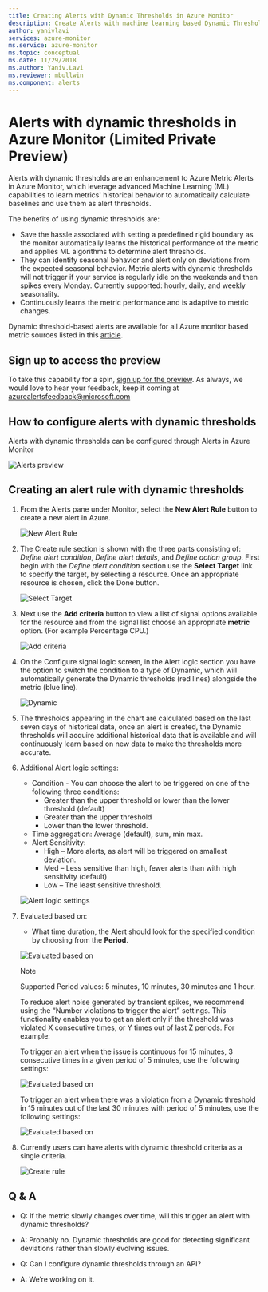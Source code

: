 ```yaml
---
title: Creating Alerts with Dynamic Thresholds in Azure Monitor
description: Create Alerts with machine learning based Dynamic Thresholds
author: yanivlavi
services: azure-monitor
ms.service: azure-monitor
ms.topic: conceptual
ms.date: 11/29/2018
ms.author: Yaniv.Lavi 
ms.reviewer: mbullwin
ms.component: alerts
---
```


# Alerts with dynamic thresholds in Azure Monitor (Limited Private Preview)

Alerts with dynamic thresholds are an enhancement to Azure Metric Alerts in Azure Monitor, which leverage advanced Machine Learning (ML) capabilities to learn metrics' historical behavior to automatically calculate baselines and use them as alert thresholds.

The benefits of using dynamic thresholds are:

- Save the hassle associated with setting a predefined rigid boundary as the monitor automatically learns the historical performance of the metric and applies ML algorithms to determine alert thresholds.
- They can identify seasonal behavior and alert only on deviations from the expected seasonal behavior. Metric alerts with dynamic thresholds will not trigger if your service is regularly idle on the weekends and then spikes every Monday. Currently supported: hourly, daily, and weekly seasonality.
- Continuously learns the metric performance and is adaptive to metric changes.

Dynamic threshold-based alerts are available for all Azure monitor based metric sources listed in this [article](https://docs.microsoft.com/azure/monitoring-and-diagnostics/monitoring-near-real-time-metric-alerts#what-resources-can-i-create-near-real-time-metric-alerts-for).

## Sign up to access the preview

To take this capability for a spin, [sign up for the preview](https://aka.ms/DynamicThresholdMetricAlerts). As always, we would love to hear your feedback, keep it coming at [azurealertsfeedback@microsoft.com](mailto:azurealertsfeedback@microsoft.com)

## How to configure alerts with dynamic thresholds

Alerts with dynamic thresholds can be configured through Alerts in Azure Monitor

![Alerts preview](media/alerts-dynamic-thresholds/0001.png)

## Creating an alert rule with dynamic thresholds

1. From the Alerts pane under Monitor, select the **New Alert Rule** button to create a new alert in Azure.

   ![New Alert Rule](media/alerts-dynamic-thresholds/002.png)

2. The Create rule section is shown with the three parts consisting of: _Define alert condition_, _Define alert details_, and _Define action group_. First begin with the _Define alert condition_ section use the **Select Target** link to specify the target, by selecting a resource. Once an appropriate resource is chosen, click the Done button.

   ![Select Target](media/alerts-dynamic-thresholds/0003.png)

3. Next use the **Add criteria** button to view a list of signal options available for the resource and from the signal list choose an appropriate **metric** option. (For example Percentage CPU.)

   ![Add criteria](media/alerts-dynamic-thresholds/004.png)

4. On the Configure signal logic screen, in the Alert logic section you have the option to switch the condition to a type of Dynamic, which will automatically generate the Dynamic thresholds (red lines) alongside the metric (blue line).

   ![Dynamic](media/alerts-dynamic-thresholds/005.png)

5. The thresholds appearing in the chart are calculated based on the last seven days of historical data, once an alert is created, the Dynamic thresholds will acquire additional historical data that is available and will continuously learn based on new data to make the thresholds more accurate.

6. Additional Alert logic settings:
   - Condition - You can choose the alert to be triggered on one of the following three conditions:
       - Greater than the upper threshold or lower than the lower threshold (default)
       - Greater than the upper threshold
       - Lower than the lower threshold.
   - Time aggregation: Average (default), sum, min max.
   - Alert Sensitivity:
       - High – More alerts, as alert will be triggered on smallest deviation.
       - Med – Less sensitive than high, fewer alerts than with high sensitivity (default)
       - Low – The least sensitive threshold.

    ![Alert logic settings](media/alerts-dynamic-thresholds/00007.png)

7. Evaluated based on:
    -  What time duration, the Alert should look for the specified condition by choosing from the **Period**.

    ![Evaluated based on](media/alerts-dynamic-thresholds/007.png)

   > [!NOTE]
   > Supported Period values: 5 minutes, 10 minutes, 30 minutes and 1 hour.

   To reduce alert noise generated by transient spikes, we recommend using the “Number violations to trigger the alert” settings. This functionality enables you to get an alert only if the threshold was violated X consecutive times, or Y times out of last Z periods. For example:

    To trigger an alert when the issue is continuous for 15 minutes, 3 consecutive times in a given period of 5 minutes, use the following settings:

   ![Evaluated based on](media/alerts-dynamic-thresholds/0008.png)

    To trigger an alert when there was a violation from a Dynamic threshold in 15 minutes out of the last 30 minutes with period of 5 minutes, use the following settings:

   ![Evaluated based on](media/alerts-dynamic-thresholds/0009.png)

8. Currently users can have alerts with dynamic threshold criteria as a single criteria.

   ![Create rule](media/alerts-dynamic-thresholds/010.png)

## Q & A

- Q: If the metric slowly changes over time, will this trigger an alert with dynamic thresholds?

- A: Probably no. Dynamic thresholds are good for detecting significant deviations rather than slowly evolving issues.

- Q: Can I configure dynamic thresholds through an API?

- A: We’re working on it.
